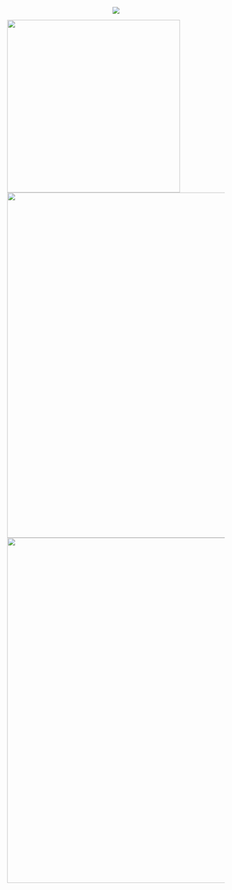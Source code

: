 <!-- https://github.com/kyechan99/capsule-render -->
<p align="center">
<img src="https://capsule-render.vercel.app/api?type=venom&height=300&color=gradient&text=Hi%20" />
</p>
<!-- https://github.com/kyechan99/capsule-render](https://github.com/anuraghazra/github-readme-stats -->
<img align="center" width="400" src="https://github-readme-stats.vercel.app/api?username=YHOAUANN&theme=transparent&show_icons=true&hide_border=true" />
<!-- https://github.com/Ashutosh00710/github-readme-activity-graph -->
<img width="800" src="https://github-readme-activity-graph.vercel.app/graph?username=YHOAUANN&theme=github-compact&hide_border=true&area=true" />
<!-- https://github.com/anuraghazra/github-readme-stats -->
<img width="800" src="https://github-readme-stats.vercel.app/api/top-langs/?username=YHOAUANN&theme=transparent&hide_border=true&layout=donut-vertical&langs_count=6" />
